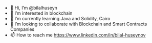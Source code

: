 - 👋 Hi, I’m @bilalhuseyn
- 👀 I’m interested in blockchain
- 🌱 I’m currently learning Java and Solidity, Cairo
- 💞️ I’m looking to collaborate with Blockchain and Smart Contracts Companies
- 📫 How to reach me https://www.linkedin.com/in/bilal-huseynov

<!---
bilalhuseyn/bilalhuseyn is a ✨ special ✨ repository because its `README.md` (this file) appears on your GitHub profile.
You can click the Preview link to take a look at your changes.
--->
